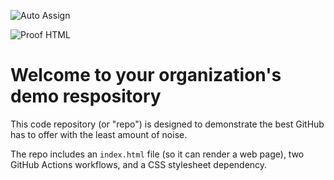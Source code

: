 ![Auto Assign](https://github.com/HomeDesign-HRIS/demo-repository/actions/workflows/auto-assign.yml/badge.svg)

![Proof HTML](https://github.com/HomeDesign-HRIS/demo-repository/actions/workflows/proof-html.yml/badge.svg)

# Welcome to your organization's demo respository
This code repository (or "repo") is designed to demonstrate the best GitHub has to offer with the least amount of noise.

The repo includes an `index.html` file (so it can render a web page), two GitHub Actions workflows, and a CSS stylesheet dependency.
